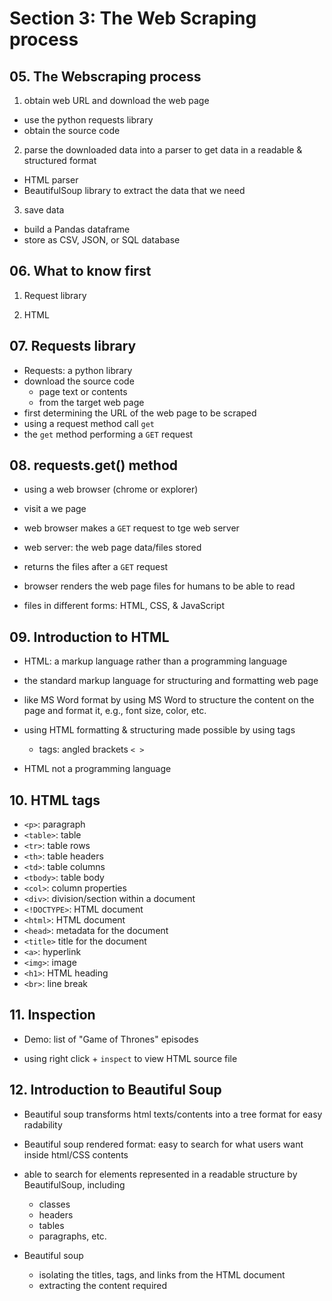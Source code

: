 # Section 3: The Web Scraping process


## 05. The Webscraping process

1. obtain web URL and download the web page
  + use the python requests library
  + obtain the source code

2. parse the downloaded data into a parser to get data in a readable & structured format
  + HTML parser
  + BeautifulSoup library to extract the data that we need

3. save data
  + build a Pandas dataframe
  + store as CSV, JSON, or SQL database



## 06. What to know first

1. Request library

2. HTML


## 07. Requests library

+ Requests: a python library
+ download the source code
  + page text or contents
  + from the target web page
+ first determining the URL of the web page to be scraped
+ using a request method call `get`
+ the `get` method performing a `GET` request


## 08. requests.get() method

+ using a web browser (chrome or explorer)

+ visit a we page

+ web browser makes a `GET` request to tge web server

+ web server: the web page data/files stored

+ returns the files after a `GET` request

+ browser renders the web page files for humans to be able to read

+ files in different forms: HTML, CSS, & JavaScript


## 09. Introduction to HTML

+ HTML: a markup language rather than a programming language

+ the standard markup language for structuring and formatting web page

+ like MS Word format by using MS Word to structure the content on the page and format it, e.g., font size, color, etc.

+ using HTML formatting & structuring made possible by using tags
  + tags: angled brackets `< >`

+ HTML not a programming language


## 10. HTML tags

+ `<p>`: paragraph
+ `<table>`: table
+ `<tr>`: table rows
+ `<th>`: table headers
+ `<td>`: table columns
+ `<tbody>`: table body
+ `<col>`: column properties
+ `<div>`: division/section within a document
+ `<!DOCTYPE>`: HTML document
+ `<html>`: HTML document
+ `<head>`: metadata for the document
+ `<title>` title for the document
+ `<a>`: hyperlink
+ `<img>`: image
+ `<h1>`: HTML heading
+ `<br>`: line break



## 11. Inspection

+ Demo: list of "Game of Thrones" episodes

+ using right click + `inspect` to view HTML source file


## 12. Introduction to Beautiful Soup

+ Beautiful soup transforms html texts/contents into a tree format for easy radability

+ Beautiful soup rendered format: easy to search for what users want inside html/CSS contents

+ able to search for elements represented in a readable structure by BeautifulSoup, including
  + classes
  + headers
  + tables
  + paragraphs, etc.

+ Beautiful soup
  + isolating the titles, tags, and links from the HTML document
  + extracting the content required


